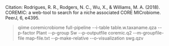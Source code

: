 Citation: Rodrigues, R. R., Rodgers, N. C., Wu, X., & Williams, M. A. (2018). COREMIC: a web-tool to search for a niche associated CORE MICrobiome. PeerJ, 6, e4395.

> qiime coremicrobiome full-pipeline --i-table table.w.taxaname.qza --p-factor Plant --p-group Sw --p-outputfile coremic.q2 --m-groupfile-file map-file.txt --p-make-relative --o-visualization swg.qzv
